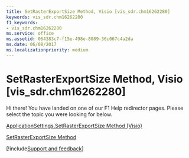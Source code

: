 ```yaml
---
title: SetRasterExportSize Method, Visio [vis_sdr.chm16262280]
keywords: vis_sdr.chm16262280
f1_keywords:
- vis_sdr.chm16262280
ms.service: office
ms.assetid: 064383c7-f15e-498e-8089-36c067c4a2da
ms.date: 06/08/2017
ms.localizationpriority: medium
---
```



# SetRasterExportSize Method, Visio [vis_sdr.chm16262280]

Hi there! You have landed on one of our F1 Help redirector pages. Please select the topic you were looking for below.

[ApplicationSettings.SetRasterExportSize Method (Visio)](https://msdn.microsoft.com/library/763157d2-014b-0aa4-7c55-a0fb71fb5e23%28Office.15%29.aspx)

[SetRasterExportSize Method](https://msdn.microsoft.com/library/7642ac36-b642-ce76-1da7-f34331d47478%28Office.15%29.aspx)

[!include[Support and feedback](~/includes/feedback-boilerplate.md)]